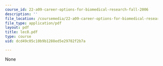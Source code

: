```yaml
---
course_id: 22-a09-career-options-for-biomedical-research-fall-2006
description: ''
file_location: /coursemedia/22-a09-career-options-for-biomedical-research-fall-2006/dcd49c05c10b9b1288ed5e29782f2b7a_lec8.pdf
file_type: application/pdf
layout: pdf
title: lec8.pdf
type: course
uid: dcd49c05c10b9b1288ed5e29782f2b7a

---
```

None